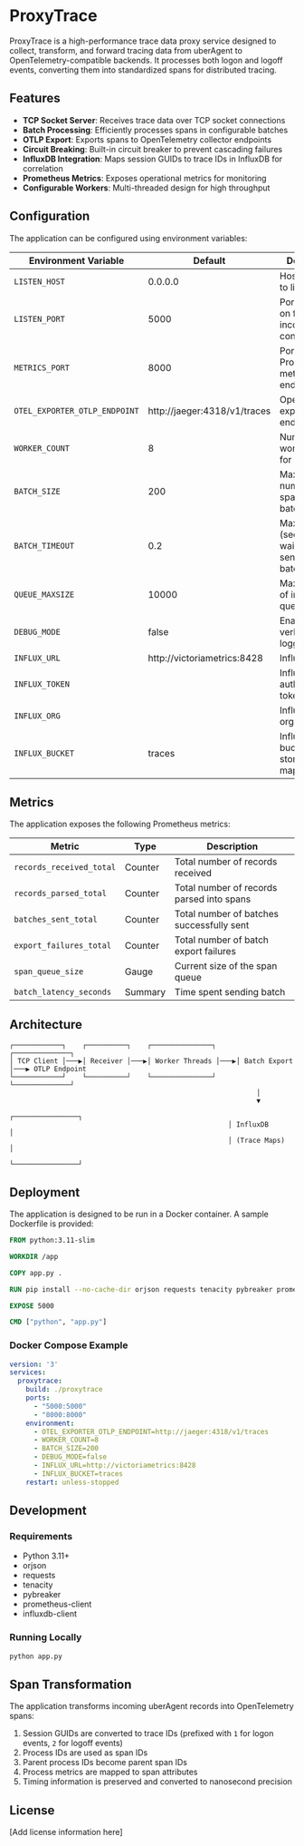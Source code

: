 # ProxyTrace

ProxyTrace is a high-performance trace data proxy service designed to collect, transform, and forward tracing data from uberAgent to OpenTelemetry-compatible backends. It processes both logon and logoff events, converting them into standardized spans for distributed tracing.

## Features

- **TCP Socket Server**: Receives trace data over TCP socket connections
- **Batch Processing**: Efficiently processes spans in configurable batches
- **OTLP Export**: Exports spans to OpenTelemetry collector endpoints
- **Circuit Breaking**: Built-in circuit breaker to prevent cascading failures
- **InfluxDB Integration**: Maps session GUIDs to trace IDs in InfluxDB for correlation
- **Prometheus Metrics**: Exposes operational metrics for monitoring
- **Configurable Workers**: Multi-threaded design for high throughput

## Configuration

The application can be configured using environment variables:

| Environment Variable | Default | Description |
|---------------------|---------|-------------|
| `LISTEN_HOST` | 0.0.0.0 | Host address to listen on |
| `LISTEN_PORT` | 5000 | Port to listen on for incoming TCP connections |
| `METRICS_PORT` | 8000 | Port for Prometheus metrics endpoint |
| `OTEL_EXPORTER_OTLP_ENDPOINT` | http://jaeger:4318/v1/traces | OpenTelemetry exporter endpoint |
| `WORKER_COUNT` | 8 | Number of worker threads for processing |
| `BATCH_SIZE` | 200 | Maximum number of spans in a batch |
| `BATCH_TIMEOUT` | 0.2 | Maximum time (seconds) to wait before sending a batch |
| `QUEUE_MAXSIZE` | 10000 | Maximum size of internal queues |
| `DEBUG_MODE` | false | Enable verbose logging |
| `INFLUX_URL` | http://victoriametrics:8428 | InfluxDB URL |
| `INFLUX_TOKEN` | | InfluxDB authentication token |
| `INFLUX_ORG` | | InfluxDB organization |
| `INFLUX_BUCKET` | traces | InfluxDB bucket for storing trace mappings |

## Metrics

The application exposes the following Prometheus metrics:

| Metric | Type | Description |
|--------|------|-------------|
| `records_received_total` | Counter | Total number of records received |
| `records_parsed_total` | Counter | Total number of records parsed into spans |
| `batches_sent_total` | Counter | Total number of batches successfully sent |
| `export_failures_total` | Counter | Total number of batch export failures |
| `span_queue_size` | Gauge | Current size of the span queue |
| `batch_latency_seconds` | Summary | Time spent sending batch |

## Architecture

```
┌────────────┐    ┌──────────┐    ┌───────────────┐    ┌──────────────┐
│ TCP Client │───▶│ Receiver │───▶│ Worker Threads │───▶│ Batch Export │───▶ OTLP Endpoint
└────────────┘    └──────────┘    └───────────────┘    └──────────────┘
                                                             │
                                                             ▼
                                                      ┌────────────────┐
                                                      │ InfluxDB       │
                                                      │ (Trace Maps)   │
                                                      └────────────────┘
```

## Deployment

The application is designed to be run in a Docker container. A sample Dockerfile is provided:

```dockerfile
FROM python:3.11-slim

WORKDIR /app

COPY app.py .

RUN pip install --no-cache-dir orjson requests tenacity pybreaker prometheus-client influxdb-client

EXPOSE 5000

CMD ["python", "app.py"]
```

### Docker Compose Example

```yaml
version: '3'
services:
  proxytrace:
    build: ./proxytrace
    ports:
      - "5000:5000"
      - "8000:8000"
    environment:
      - OTEL_EXPORTER_OTLP_ENDPOINT=http://jaeger:4318/v1/traces
      - WORKER_COUNT=8
      - BATCH_SIZE=200
      - DEBUG_MODE=false
      - INFLUX_URL=http://victoriametrics:8428
      - INFLUX_BUCKET=traces
    restart: unless-stopped
```

## Development

### Requirements

- Python 3.11+
- orjson
- requests
- tenacity
- pybreaker
- prometheus-client
- influxdb-client

### Running Locally

```bash
python app.py
```

## Span Transformation

The application transforms incoming uberAgent records into OpenTelemetry spans:

1. Session GUIDs are converted to trace IDs (prefixed with `1` for logon events, `2` for logoff events)
2. Process IDs are used as span IDs
3. Parent process IDs become parent span IDs
4. Process metrics are mapped to span attributes
5. Timing information is preserved and converted to nanosecond precision

## License

[Add license information here]